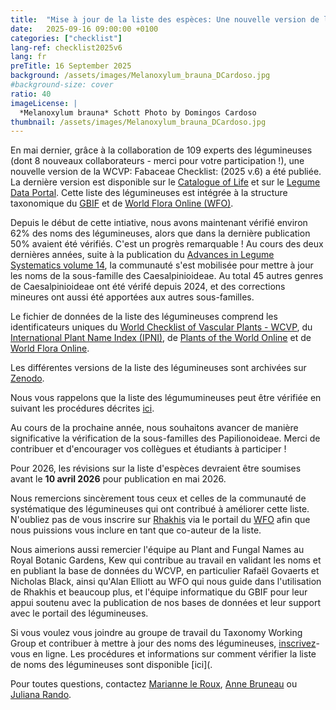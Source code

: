 ```yaml
---
title:  "Mise à jour de la liste des espèces: Une nouvelle version de la liste des légumineuses (2025v.6)  publiée sur Zenodo"
date:   2025-09-16 09:00:00 +0100
categories: ["checklist"]
lang-ref: checklist2025v6
lang: fr
preTitle: 16 September 2025
background: /assets/images/Melanoxylum_brauna_DCardoso.jpg
#background-size: cover
ratio: 40
imageLicense: |
  *Melanoxylum brauna* Schott Photo by Domingos Cardoso
thumbnail: /assets/images/Melanoxylum_brauna_DCardoso.jpg
---
```


En mai dernier, grâce à la collaboration de 109 experts des légumineuses (dont 8 nouveaux collaborateurs - merci pour votre participation !), une nouvelle version de la WCVP: Fabaceae Checklist: (2025 v.6) a été publiée. La dernière version est disponible sur le [Catalogue of Life](https://www.checklistbank.org/) et sur le [Legume Data Portal](https://www.legumedata.org/). Cette liste des légumineuses est intégrée à la structure taxonomique du [GBIF](https://www.gbif.org/) et de [World Flora Online (WFO)](https://www.worldfloraonline.org/).

Depuis le début de cette intiative, nous avons maintenant vérifié environ 62% des noms des légumineuses, alors que dans la dernière publication 50% avaient été vérifiés. C'est un progrès remarquable ! Au cours des deux dernières années, suite à la publication du [Advances in Legume Systematics volume 14](https://phytokeys.pensoft.net/article/101716/), la communauté s'est mobilisée pour mettre à jour les noms de la sous-famille des Caesalpinioideae. Au total 45 autres genres de Caesalpinioideae ont été vérifé depuis 2024, et des corrections mineures ont aussi été apportées aux autres sous-familles. 

Le fichier de données de la liste des légumineuses comprend les identificateurs uniques du [World Checklist of Vascular Plants - WCVP](https://powo.science.kew.org/), du [International Plant Name Index (IPNI)](https://www.ipni.org/), de [Plants of the World Online](https://powo.science.kew.org/) et de [World Flora Online](https://www.worldfloraonline.org/).

Les différentes versions de la liste des légumineuses sont archivées sur [Zenodo](https://zenodo.org/records/16893166).

Nous vous rappelons que la liste des légumumineuses peut être vérifiée en suivant les procédures décrites [ici](https://www.legumedata.org/post/fr/2024/taxonomychecklistprocedures/). 

Au cours de la prochaine année, nous souhaitons avancer de manière significative la vérification de la sous-familles des Papilionoideae. Merci de contribuer et d'encourager vos collègues et étudiants à participer !

Pour 2026, les révisions sur la liste d'espèces devraient être soumises avant le **10 avril 2026** pour publication en mai 2026.

Nous remercions sincèrement tous ceux et celles de la communauté de systématique des légumineuses qui ont contribué à améliorer cette liste. N'oubliez pas de vous inscrire sur [Rhakhis](https://list.worldfloraonline.org/rhakhis/ui/index.html) via le portail du [WFO](https://www.worldfloraonline.org/) afin que nous puissions vous inclure en tant que co-auteur de la liste. 

Nous aimerions aussi remercier l'équipe au Plant and Fungal Names au Royal Botanic Gardens, Kew qui contribue au travail en validant les noms et en publiant la base de données du WCVP, en particulier Rafaël Govaerts et Nicholas Black, ainsi qu'Alan Elliott au WFO qui nous guide dans l'utilisation de Rhakhis et beaucoup plus, et l'équipe informatique du GBIF pour leur appui soutenu avec la publication de nos bases de données et leur support avec le portail des légumineuses.  

Si vous voulez vous joindre au groupe de travail du Taxonomy Working Group et contribuer à mettre à jour des noms des légumineuses, [inscrivez](https://docs.google.com/forms/d/e/1FAIpQLSfCrUgmzIEgNBM6snTl_cTQhiiRloPlUQ0kon2Lj-KIoCY_nA/viewform)-vous en ligne. 
Les procédures et informations sur comment vérifier la liste de noms des légumineuses sont disponible [ici](.

Pour toutes questions, contactez [Marianne le Roux](mailto:m.leroux@sanbi.org.za), [Anne Bruneau](mailto:anne.bruneau@umontreal.ca) ou [Juliana Rando](juliana.rando@ufob.edu.br). 
